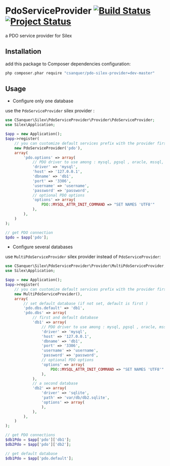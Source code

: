 PdoServiceProvider [![Build Status](https://travis-ci.org/csanquer/PdoServiceProvider.png?branch=master)](https://travis-ci.org/csanquer/PdoServiceProvider) [![Project Status](http://stillmaintained.com/csanquer/PdoServiceProvider.png)](http://stillmaintained.com/csanquer/PdoServiceProvider)
==================

a PDO service provider for Silex

Installation
------------

add this package to Composer dependencies configuration:

```sh
php composer.phar require "csanquer/pdo-silex-provider=dev-master"
```

Usage
-----

* Configure only one database

use the `PdoServiceProvider` silex provider :

```php
use CSanquer\Silex\PdoServiceProvider\Provider\PdoServiceProvider;
use Silex\Application;

$app = new Application();
$app->register(
    // you can customize default services prefix with the provider first argument (default = 'pdo')
    new PdoServiceProvider('pdo'),
    array(
        'pdo.options' => array(
            // PDO driver to use among : mysql, pgsql , oracle, mssql, sqlite
            'driver' => 'mysql',
            'host' => '127.0.0.1',
            'dbname' => 'db1',
            'port' => '3306', 
            'username' => 'username',
            'password' => 'password',
            // optional PDO options
            'options' => array(
                PDO::MYSQL_ATTR_INIT_COMMAND => "SET NAMES 'UTF8'"
            ),
        ),
    )
);

// get PDO connection
$pdo = $app['pdo'];
```

* Configure several databases

use `MultiPdoServiceProvider` silex provider instead of `PdoServiceProvider`:

```php
use CSanquer\Silex\PdoServiceProvider\Provider\MultiPdoServiceProvider;
use Silex\Application;

$app = new Application();
$app->register(
    // you can customize default services prefix with the provider first argument (default = 'pdo')
    new MultiPdoServiceProvider(),
    array(
        // set default database (if not set, default is first )
        'pdo.dbs.default' => 'db1', 
        'pdo.dbs' => array(
            // first and default database
            'db1' => array(
                // PDO driver to use among : mysql, pgsql , oracle, mssql, sqlite
                'driver' => 'mysql',
                'host' => '127.0.0.1',
                'dbname' => 'db1',
                'port' => '3306', 
                'username' => 'username',
                'password' => 'password',
                // optional PDO options
                'options' => array(
                    PDO::MYSQL_ATTR_INIT_COMMAND => "SET NAMES 'UTF8'"
                ),
            ),
            // a second database
            'db2' => array(
                'driver' => 'sqlite',
                'path' => 'var/db/db2.sqlite',
                'options' => array(
                ),
            ),
        ),
    )
);

// get PDO connections
$db1Pdo = $app['pdo']['db1'];
$db2Pdo = $app['pdo']['db2'];

// get default database
$db1Pdo = $app['pdo.default'];
```
